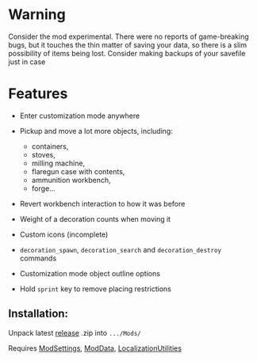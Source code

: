 # Warning
Consider the mod experimental. There were no reports of game-breaking bugs, but it touches the thin matter of saving your data, so there is a slim possibility of items being lost. Consider making backups of your savefile just in case

# Features
- Enter customization mode anywhere
- Pickup and move a lot more objects, including:
  - containers,
  - stoves,
  - milling machine,
  - flaregun case with contents,
  - ammunition workbench,
  - forge...
      
- Revert workbench interaction to how it was before
- Weight of a decoration counts when moving it
- Custom icons (incomplete)
- `decoration_spawn`, `decoration_search` and `decoration_destroy` commands
- Customization mode object outline options
- Hold `sprint` key to remove placing restrictions

## Installation:
Unpack latest [release](https://github.com/HAHAYOUDEAD/SafehouseCustomizationPlus/releases) .zip into `.../Mods/`

Requires [ModSettings](https://github.com/DigitalzombieTLD/ModSettings), [ModData](https://github.com/dommrogers/ModData), [LocalizationUtilities](https://github.com/dommrogers/LocalizationUtilities) 
